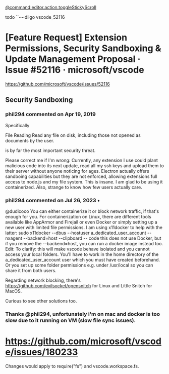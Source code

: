 

[@command:editor.action.toggleStickyScroll](command:editor.action.toggleStickyScroll)

todo ``~~diigo
vscode_52116

# [Feature Request] Extension Permissions, Security Sandboxing & Update Management Proposal · Issue #52116 · microsoft/vscode



 https://github.com/microsoft/vscode/issues/52116

## Security Sandboxing





### phil294 commented on Apr 19, 2019

Specifically

File Reading
Read any file on disk, including those not opened as documents by the user.

is by far the most important security threat.

Please correct me if I'm wrong:
Currently, any extension I use could plant malicious code into its next update, read all my ssh keys and upload them to their server without anyone noticing for ages. Electron actually offers sandboing capabilities but they are not enforced, allowing extensions full access to node.js and my file system. This is insane. I am glad to be using it containerized. Also, strange to know how few users actually care.








### phil294 commented on Jul 26, 2023 • 

@dudicoco You can either containerize it or block network traffic, if that's enough for you. For containerization on Linux, there are different tools available like AppArmor and Firejail or even Docker or simply setting up a new user with limited file permissions. I am using x11docker to help with the latter: sudo x11docker --dbus --hostuser a_dedicated_user_account --nxagent --backend=host --clipboard -- code this does not use Docker, but if you remove the --backend=host, you can run a docker image instead too. Edit: To clarify: this will make vscode behave isolated and you cannot access your local folders. You'll have to work in the home directory of the a_dedicated_user_account user which you must have created beforehand. Or you set up some folder permissions e.g. under /usr/local so you can share it from both users.

Regarding network blocking, there's https://github.com/evilsocket/opensnitch for Linux and Little Snitch for MacOS.

Curious to see other solutions too.








### Thanks @phil294, unfortunately i'm on mac and docker is too slow due to it running on VM (slow file sync issues).





# https://github.com/microsoft/vscode/issues/180233


Changes would apply to require("fs") and vscode.workspace.fs.

